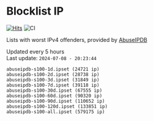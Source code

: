 # Blocklist IP

[![Hits](https://hits.seeyoufarm.com/api/count/incr/badge.svg?url=https%3A%2F%2Fgithub.com%2Fborestad%2Fblocklist-ip%2F&count_bg=%2379C83D&title_bg=%23555555&icon=&icon_color=%23E7E7E7&title=hits&edge_flat=false)](https://hits.seeyoufarm.com)  ![CI](https://img.shields.io/github/workflow/status/borestad/blocklist-ip/CI?style=flat-square)

Lists with worst IPv4 offenders, provided by [AbuseIPDB](https://www.abuseipdb.com/)

<!-- FOOTER-PLACEHOLDER -->
Updated every 5 hours<br>
Last update: `2024-07-08 - 20:23:44`
```
abuseipdb-s100-1d.ipset (24721 ip)
abuseipdb-s100-2d.ipset (28738 ip)
abuseipdb-s100-3d.ipset (31849 ip)
abuseipdb-s100-7d.ipset (39118 ip)
abuseipdb-s100-30d.ipset (67555 ip)
abuseipdb-s100-60d.ipset (90320 ip)
abuseipdb-s100-90d.ipset (110652 ip)
abuseipdb-s100-120d.ipset (133851 ip)
abuseipdb-s100-all.ipset (579175 ip)
```
